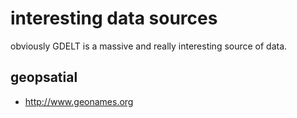 # interesting data sources

obviously GDELT is a massive and really interesting source of data.
## geopsatial
- http://www.geonames.org
